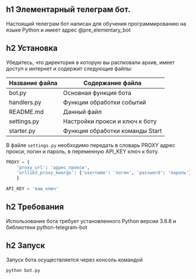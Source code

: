 h1 Элементарный телеграм бот.
---
Настоящий телеграм бот написан для обучения программированию на языке Python и имеет адрес @pre_elementary_bot

h2 Установка
---
Убедитесь, что директория в которую вы распковали архив, имеет доступ к интернет и содержит следующие файлы:

Название файла  | Содержание файла
----------------|----------------------
bot.py          | Основная функция бота
handlers.py     | Функции обработки событий
README.md       | Данный файл
settings.py     | Настройки прокси и ключ к боту
starter.py      | Функция обработки команды Start

В файле `settings.py` необходимо передать в словарь PROXY адрес прокси, логин и пароль, в переменную API_KEY ключ к боту.

```python
PROXY = {
    'proxy_url': 'адрес_прокси',
    'urllib3_proxy_kwargs': {'username': 'логин', 'password': 'пароль'},
    }

API_KEY = 'ваш_ключ'

```
h2 Требования
---

Использование бота требует установленного Python версии 3.6.8 и библиотеки python-telegram-bot

h2 Запуск
---

Запуск бота осуществляется через консоль командой 

    
    python bot.py

